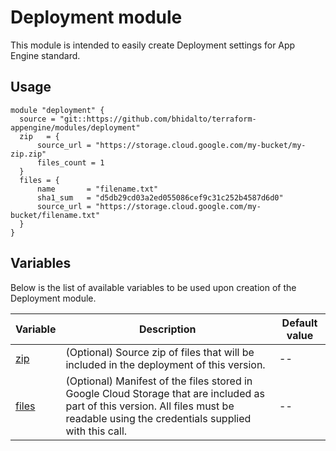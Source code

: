 # Deployment module

This module is intended to easily create Deployment settings for App Engine standard.

## Usage

```
module "deployment" {
  source = "git::https://github.com/bhidalto/terraform-appengine/modules/deployment"
  zip   = {
      source_url = "https://storage.cloud.google.com/my-bucket/my-zip.zip"
      files_count = 1
  }
  files = {
      name       = "filename.txt"
      sha1_sum   = "d5db29cd03a2ed055086cef9c31c252b4587d6d0"
      source_url = "https://storage.cloud.google.com/my-bucket/filename.txt"
  }
}
```

## Variables

Below is the list of available variables to be used upon creation of the Deployment module.

| Variable | Description | Default value|
| --- | --- | -- |
| [zip](../deployment_zip/) | (Optional) Source zip of files that will be included in the deployment of this version. | -- |
| [files](../deployment_files/) | (Optional) Manifest of the files stored in Google Cloud Storage that are included as part of this version. All files must be readable using the credentials supplied with this call. | -- |
